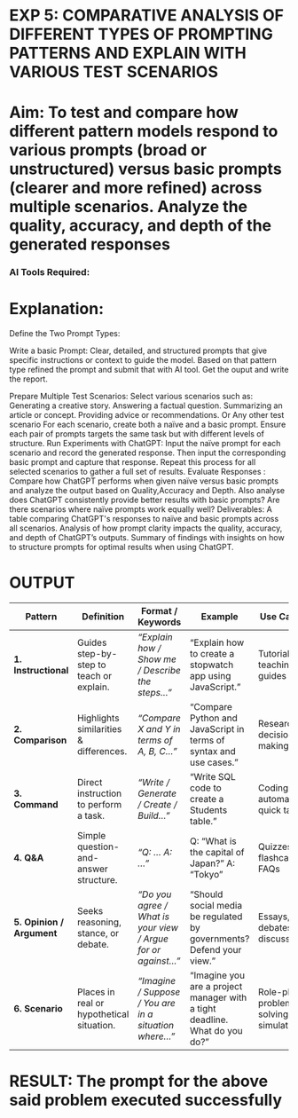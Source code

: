 

# EXP 5: COMPARATIVE ANALYSIS OF DIFFERENT TYPES OF PROMPTING PATTERNS AND EXPLAIN WITH VARIOUS TEST SCENARIOS

# Aim: To test and compare how different pattern models respond to various prompts (broad or unstructured) versus basic prompts (clearer and more refined) across multiple scenarios.  Analyze the quality, accuracy, and depth of the generated responses 

### AI Tools Required: 

# Explanation: 
Define the Two Prompt Types:

Write a basic Prompt: Clear, detailed, and structured prompts that give specific instructions or context to guide the model.
Based on that pattern type refined the prompt and submit that with AI tool.
Get the ouput and write the report.

Prepare Multiple Test Scenarios:
Select various scenarios such as:
Generating a creative story.
Answering a factual question.
Summarizing an article or concept.
Providing advice or recommendations.
Or Any other test scenario
For each scenario, create both a naïve and a basic prompt. Ensure each pair of prompts targets the same task but with different levels of structure.
Run Experiments with ChatGPT:
Input the naïve prompt for each scenario and record the generated response.
Then input the corresponding basic prompt and capture that response.
Repeat this process for all selected scenarios to gather a full set of results.
Evaluate Responses : 
	Compare how ChatGPT performs when given naïve versus basic prompts and analyze the output based on Quality,Accuracy and Depth. Also analyse does ChatGPT consistently provide better results with basic prompts? Are there scenarios where naïve prompts work equally well?
Deliverables:
A table comparing ChatGPT's responses to naïve and basic prompts across all scenarios.
Analysis of how prompt clarity impacts the quality, accuracy, and depth of ChatGPT’s outputs.
Summary of findings with insights on how to structure prompts for optimal results when using ChatGPT.


# OUTPUT
| **Pattern**               | **Definition**                            | **Format / Keywords**                                        | **Example**                                                                | **Use Cases**                           |
| ------------------------- | ----------------------------------------- | ------------------------------------------------------------ | -------------------------------------------------------------------------- | --------------------------------------- |
| **1. Instructional**      | Guides step-by-step to teach or explain.  | *“Explain how / Show me / Describe the steps…”*              | “Explain how to create a stopwatch app using JavaScript.”                  | Tutorials, teaching, guides             |
| **2. Comparison**         | Highlights similarities & differences.    | *“Compare X and Y in terms of A, B, C…”*                     | “Compare Python and JavaScript in terms of syntax and use cases.”          | Research, decision-making               |
| **3. Command**            | Direct instruction to perform a task.     | *“Write / Generate / Create / Build…”*                       | “Write SQL code to create a Students table.”                               | Coding, automation, quick tasks         |
| **4. Q\&A**               | Simple question-and-answer structure.     | *“Q: … A: …”*                                                | Q: “What is the capital of Japan?” A: “Tokyo”                              | Quizzes, flashcards, FAQs               |
| **5. Opinion / Argument** | Seeks reasoning, stance, or debate.       | *“Do you agree / What is your view / Argue for or against…”* | “Should social media be regulated by governments? Defend your view.”       | Essays, debates, discussions            |
| **6. Scenario**           | Places in real or hypothetical situation. | *“Imagine / Suppose / You are in a situation where…”*        | “Imagine you are a project manager with a tight deadline. What do you do?” | Role-play, problem-solving, simulations |

# RESULT: The prompt for the above said problem executed successfully
